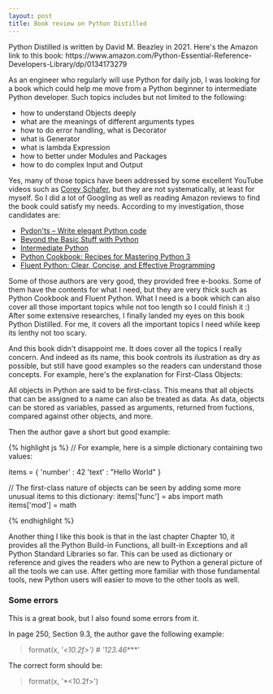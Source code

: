 ```yaml
---
layout: post
title: Book review on Python Distilled
---
```


<div class="message">
  Python Distilled is written by David M. Beazley in 2021. Here's the Amazon link to this book:
  https://www.amazon.com/Python-Essential-Reference-Developers-Library/dp/0134173279
</div>

As an engineer who regularly will use Python for daily job, I was looking for a book which could help me move from a Python beginner to intermediate Python developer. Such topics includes but not limited to the following: 

- how to understand Objects deeply 
- what are the meanings of different arguments types
- how to do error handling, what is Decorator
- what is Generator
- what is lambda Expression
- how to better under Modules and Packages
- how to do complex Input and Output

Yes, many of those topics have been addressed by some excellent YouTube videos such as [Corey Schafer](https://www.youtube.com/@coreyms), but they are not systematically, at least for myself. So I did a lot of Googling as well as reading Amazon reviews to find the book could satisfy my needs. According to my investigation, those candidates are:

- [Pydon'ts – Write elegant Python code](https://mathspp.com/books/pydonts?utm_source=insider.mathspp.com&utm_medium=newsletter&utm_campaign=simplifying-nested-loops-with-generators)
- [Beyond the Basic Stuff with Python](https://inventwithpython.com/beyond/)
- [Intermediate Python](https://leanpub.com/intermediatepython)
- [Python Cookbook: Recipes for Mastering Python 3](https://www.amazon.com/Python-Cookbook-Third-David-Beazley/dp/1449340377/ref=as_li_ss_tl?ie=UTF8&qid=1437328145&sr=8-1&keywords=python+cookbook&linkCode=sl1&tag=ththfrthmo00-20&linkId=babc3a4c6b83554ab19975b4d15e06c5)
- [Fluent Python: Clear, Concise, and Effective Programming](https://www.amazon.com/Fluent-Python-Concise-Effective-Programming/dp/1491946008)

Some of those authors are very good, they provided free e-books. Some of them have the contents for what I need, but they are very thick such as Python Cookbook and Fluent Python. What I need is a book which can also cover all those important topics while not too length so I could finish it :) After some extensive researches, I finally landed my eyes on this book Python Distilled. For me, it covers all the important topics I need while keep its lenthy not too scary.

And this book didn't disappoint me. It does cover all the topics I really concern. And indeed as its name, this book controls its ilustration as dry as possible, but still have good examples so the readers can understand those concepts. For example, here's the explanation for First-Class Objects:

<div class="message">
  All objects in Python are said to be first-class. This means that all objects that can be assigned to a name can also be treated as data. As data, objects can be stored as variables, passed as arguments, returned from fuctions, compared against other objects, and more. 
</div>

Then the author gave a short but good example:

{% highlight js %}
// For example, here is a simple dictionary containing two values:

items = {
    'number' : 42
    'text' : "Hello World"
}

// The first-class nature of objects can be seen by adding some more unusual items to this dictionary:
items['func'] = abs
import math
items['mod'] = math

{% endhighlight %}

Another thing I like this book is that in the last chapter Chapter 10, it provides all the Python Build-in Functions, all built-in Exceptions and all Python Standard Libraries so far. This can be used as dictionary or reference and gives the readers who are new to Python a general picture of all the tools we can use. After getting more familiar with those fundamental tools, new Python users will easier to move to the other tools as well.

### Some errors
This is a great book, but I also found some errors from it. 

In page 250, Section 9.3, the author gave the following example:
> format(x, '<*10.2f>')    # '123.46****'

The correct form should be:
> format(x, '*<10.2f>')

